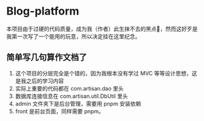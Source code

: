 # Blog-platform

本项目由于过硬的代码质量，成为我（作者）此生抹不去的黑点🤣，然而这好歹是我第一次写了一个能用的玩意，所以决定挂在这里纪念。

## 简单写几句算作文档了

1. 这个项目的分层完全是个错的，因为我根本没有学过 MVC 等等设计思想，这是我之后的学习内容
2. 实际上重要的代码都在 com.artisan.dao 里头
3. 数据库连接信息在 com.artisan.util.DbUtil 里头
4. admin 文件夹下是后台管理，需要用 pnpm 安装依赖
5. front 是前台页面，同样需要 pnpm。

